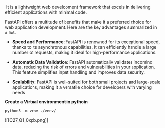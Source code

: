 
 It is a lightweight web development framework that excels in delivering efficient applications with minimal code.

FastAPI offers a multitude of benefits that make it a preferred choice for web application development. Here are the key advantages summarized in a list:

- **Speed and Performance**: FastAPI is renowned for its exceptional speed, thanks to its asynchronous capabilities. It can efficiently handle a large number of requests, making it ideal for high-performance applications.
- **Automatic Data Validation**: FastAPI automatically validates incoming data, reducing the risk of errors and vulnerabilities in your application. This feature simplifies input handling and improves data security.  
    
- **Scalability**: FastAPI is well-suited for both small projects and large-scale applications, making it a versatile choice for developers with varying needs


**Create a Virtual environment in pythoin**

```
python3 -m venv ./venv/
```


![[C27_Q1_0xpb.png]]